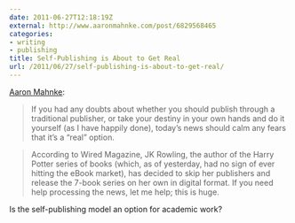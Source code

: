 ```yaml
---
date: 2011-06-27T12:18:19Z
external: http://www.aaronmahnke.com/post/6829568465
categories:
- writing
- publishing
title: Self-Publishing is About to Get Real
url: /2011/06/27/self-publishing-is-about-to-get-real/
---
```


[Aaron Mahnke](http://www.aaronmahnke.com/post/6829568465): 

> If you had any doubts about whether you should publish through a traditional publisher, or take your destiny in your own hands and do it yourself (as I have happily done), today’s news should calm any fears that it’s a “real” option.

> According to Wired Magazine, JK Rowling, the author of the Harry Potter series of books (which, as of yesterday, had no sign of ever hitting the eBook market), has decided to skip her publishers and release the 7-book series on her own in digital format. If you need help processing the news, let me help; this is huge.

Is the self-publishing model an option for academic work?
